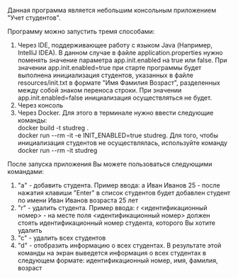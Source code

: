 Данная программа является небольшим консольным приложением "Учет студентов".

Программу можно запустить тремя способами:
1. Через IDE, поддерживающее работу с языком Java (Например, IntelliJ IDEA). В данном случае в файле application.properties
   нужно поменять значение параметра app.init.enabled на true или false. При значении app.init.enabled=true при старте программы
   будет выполнена инициализация студентов, указанных в файле resources/init.txt в формате "Имя Фамилия Возраст", разделенных
   между собой знаком переноса строки. При значении app.init.enabled=false инициализация осуществляться не будет.
2. Через консоль
3. Через Docker. Для этого в терминале нужно ввести следующие команды: \
docker build -t studreg . \
docker run --rm -it -e INIT_ENABLED=true studreg. Для того, чтобы инициализация студентов не осуществлялась, используйте
команду docker run --rm -it studreg

После запуска приложения Вы можете пользоваться следующими командами:
1. "a" - добавить студента. Пример ввода: а Иван Иванов 25 - после нажатия клавиши "Enter" в список студентов
будет добавлен студент по имени Иван Иванов возраста 25 лет
2. "r" - удалить студента. Пример ввода: r <идентификационный номер> - на месте поля <идентификационный номер> должен
стоять идентификационный номер студента, которого Вы хотите удалить
3. "c" - удалить всех студентов
4. "d" - отобразить информацию о всех студентах. В результате этой команды на экран выведется информация о всех
студентах в следующем формате: идентификационный номер, имя, фамилия, возраст


